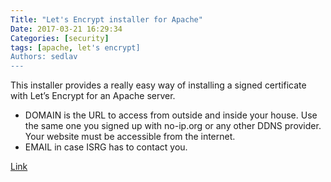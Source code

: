 ```yaml
---
Title: "Let's Encrypt installer for Apache"
Date: 2017-03-21 16:29:34
Categories: [security]
tags: [apache, let's encrypt]
Authors: sedlav
---
```


This installer provides a really easy way of installing a signed certificate with Let’s Encrypt for an Apache server.

* DOMAIN is the URL to access from outside and inside your house. Use the same one you signed up with no-ip.org or any other DDNS provider. Your website must be accessible from the internet.
* EMAIL in case ISRG has to contact you.

[Link](https://ownyourbits.com/2017/03/17/lets-encrypt-installer-for-apache/)
